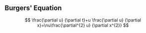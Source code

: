 ## Burgers' Equation

$$
\frac{\partial u} {\partial t}+u \frac{\partial u} {\partial x}=\nu\frac{\partial^{2} u} {\partial x^{2}} 
$$